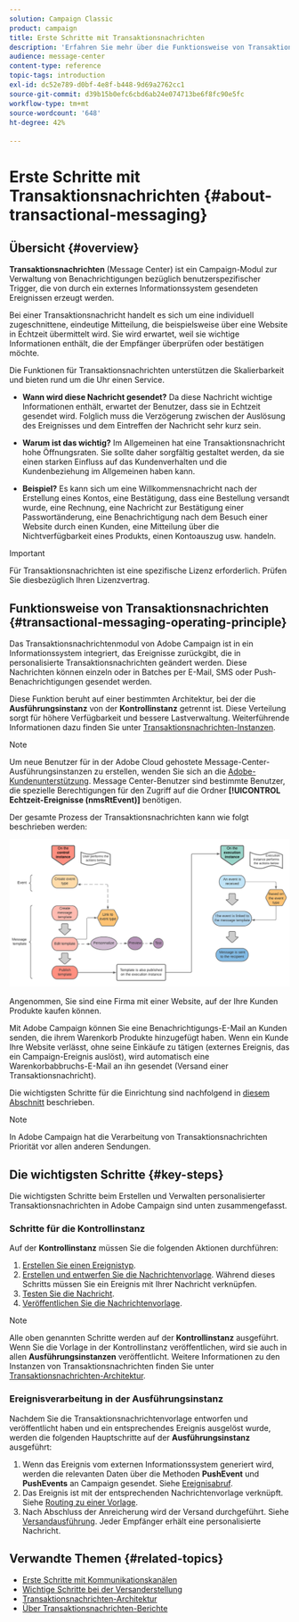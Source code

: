 ```yaml
---
solution: Campaign Classic
product: campaign
title: Erste Schritte mit Transaktionsnachrichten
description: 'Erfahren Sie mehr über die Funktionsweise von Transaktionsnachrichten in Adobe Campaign Classic und die wichtigsten Schritte. '
audience: message-center
content-type: reference
topic-tags: introduction
exl-id: dc52e789-d0bf-4e8f-b448-9d69a2762cc1
source-git-commit: d39b15b0efc6cbd6ab24e074713be6f8fc90e5fc
workflow-type: tm+mt
source-wordcount: '648'
ht-degree: 42%

---
```



# Erste Schritte mit Transaktionsnachrichten {#about-transactional-messaging}

## Übersicht {#overview}

**Transaktionsnachrichten**  (Message Center) ist ein Campaign-Modul zur Verwaltung von Benachrichtigungen bezüglich benutzerspezifischer Trigger, die von durch ein externes Informationssystem gesendeten Ereignissen erzeugt werden.

Bei einer Transaktionsnachricht handelt es sich um eine individuell zugeschnittene, eindeutige Mitteilung, die beispielsweise über eine Website in Echtzeit übermittelt wird. Sie wird erwartet, weil sie wichtige Informationen enthält, die der Empfänger überprüfen oder bestätigen möchte.

Die Funktionen für Transaktionsnachrichten unterstützen die Skalierbarkeit und bieten rund um die Uhr einen Service.

* **Wann wird diese Nachricht gesendet?** Da diese Nachricht wichtige Informationen enthält, erwartet der Benutzer, dass sie in Echtzeit gesendet wird. Folglich muss die Verzögerung zwischen der Auslösung des Ereignisses und dem Eintreffen der Nachricht sehr kurz sein.

* **Warum ist das wichtig?** Im Allgemeinen hat eine Transaktionsnachricht hohe Öffnungsraten. Sie sollte daher sorgfältig gestaltet werden, da sie einen starken Einfluss auf das Kundenverhalten und die Kundenbeziehung im Allgemeinen haben kann.

* **Beispiel?** Es kann sich um eine Willkommensnachricht nach der Erstellung eines Kontos, eine Bestätigung, dass eine Bestellung versandt wurde, eine Rechnung, eine Nachricht zur Bestätigung einer Passwortänderung, eine Benachrichtigung nach dem Besuch einer Website durch einen Kunden, eine Mitteilung über die Nichtverfügbarkeit eines Produkts, einen Kontoauszug usw. handeln.

>[!IMPORTANT]
>
>Für Transaktionsnachrichten ist eine spezifische Lizenz erforderlich. Prüfen Sie diesbezüglich Ihren Lizenzvertrag.

<!--Before starting with transactional messaging, make sure you read the corresponding [best practices and limitations]().-->

## Funktionsweise von Transaktionsnachrichten {#transactional-messaging-operating-principle}

Das Transaktionsnachrichtenmodul von Adobe Campaign ist in ein Informationssystem integriert, das Ereignisse zurückgibt, die in personalisierte Transaktionsnachrichten geändert werden. Diese Nachrichten können einzeln oder in Batches per E-Mail, SMS oder Push-Benachrichtigungen gesendet werden.

Diese Funktion beruht auf einer bestimmten Architektur, bei der die **Ausführungsinstanz** von der **Kontrollinstanz** getrennt ist. Diese Verteilung sorgt für höhere Verfügbarkeit und bessere Lastverwaltung. Weiterführende Informationen dazu finden Sie unter [Transaktionsnachrichten-Instanzen](../../message-center/using/transactional-messaging-architecture.md).

>[!NOTE]
>
>Um neue Benutzer für in der Adobe Cloud gehostete Message-Center-Ausführungsinstanzen zu erstellen, wenden Sie sich an die [Adobe-Kundenunterstützung](https://helpx.adobe.com/de/enterprise/admin-guide.html/enterprise/using/support-for-experience-cloud.ug.html). Message Center-Benutzer sind bestimmte Benutzer, die spezielle Berechtigungen für den Zugriff auf die Ordner **[!UICONTROL Echtzeit-Ereignisse (nmsRtEvent)]** benötigen.

Der gesamte Prozess der Transaktionsnachrichten kann wie folgt beschrieben werden:

![](assets/transactional-msg-overview.png)

Angenommen, Sie sind eine Firma mit einer Website, auf der Ihre Kunden Produkte kaufen können.

Mit Adobe Campaign können Sie eine Benachrichtigungs-E-Mail an Kunden senden, die ihrem Warenkorb Produkte hinzugefügt haben. Wenn ein Kunde Ihre Website verlässt, ohne seine Einkäufe zu tätigen (externes Ereignis, das ein Campaign-Ereignis auslöst), wird automatisch eine Warenkorbabbruchs-E-Mail an ihn gesendet (Versand einer Transaktionsnachricht).

Die wichtigsten Schritte für die Einrichtung sind nachfolgend in [diesem Abschnitt](#key-steps) beschrieben.

>[!NOTE]
>
>In Adobe Campaign hat die Verarbeitung von Transaktionsnachrichten Priorität vor allen anderen Sendungen.

## Die wichtigsten Schritte {#key-steps}

Die wichtigsten Schritte beim Erstellen und Verwalten personalisierter Transaktionsnachrichten in Adobe Campaign sind unten zusammengefasst.

### Schritte für die Kontrollinstanz

Auf der **Kontrollinstanz** müssen Sie die folgenden Aktionen durchführen:

1. [Erstellen Sie einen Ereignistyp](../../message-center/using/creating-event-types.md).
1. [Erstellen und entwerfen Sie die Nachrichtenvorlage](../../message-center/using/creating-the-message-template.md). Während dieses Schritts müssen Sie ein Ereignis mit Ihrer Nachricht verknüpfen.
1. [Testen Sie die Nachricht](../../message-center/using/testing-message-templates.md).
1. [Veröffentlichen Sie die Nachrichtenvorlage](../../message-center/using/publishing-message-templates.md).

>[!NOTE]
>
>Alle oben genannten Schritte werden auf der **Kontrollinstanz** ausgeführt. Wenn Sie die Vorlage in der Kontrollinstanz veröffentlichen, wird sie auch in allen **Ausführungsinstanzen** veröffentlicht. Weitere Informationen zu den Instanzen von Transaktionsnachrichten finden Sie unter [Transaktionsnachrichten-Architektur](../../message-center/using/transactional-messaging-architecture.md).

### Ereignisverarbeitung in der Ausführungsinstanz

Nachdem Sie die Transaktionsnachrichtenvorlage entworfen und veröffentlicht haben und ein entsprechendes Ereignis ausgelöst wurde, werden die folgenden Hauptschritte auf der **Ausführungsinstanz** ausgeführt:

1. Wenn das Ereignis vom externen Informationssystem generiert wird, werden die relevanten Daten über die Methoden **PushEvent** und **PushEvents** an Campaign gesendet. Siehe [Ereignisabruf](#event-collection).
1. Das Ereignis ist mit der entsprechenden Nachrichtenvorlage verknüpft. Siehe [Routing zu einer Vorlage](#routing-towards-a-template).
1. Nach Abschluss der Anreicherung wird der Versand durchgeführt. Siehe [Versandausführung](../../message-center/using/delivery-execution.md). Jeder Empfänger erhält eine personalisierte Nachricht.

## Verwandte Themen {#related-topics}

* [Erste Schritte mit Kommunikationskanälen](../../delivery/using/communication-channels.md)
* [Wichtige Schritte bei der Versanderstellung](../../delivery/using/steps-about-delivery-creation-steps.md)
* [Transaktionsnachrichten-Architektur](../../message-center/using/transactional-messaging-architecture.md)
* [Über Transaktionsnachrichten-Berichte](../../message-center/using/about-transactional-messaging-reports.md)
